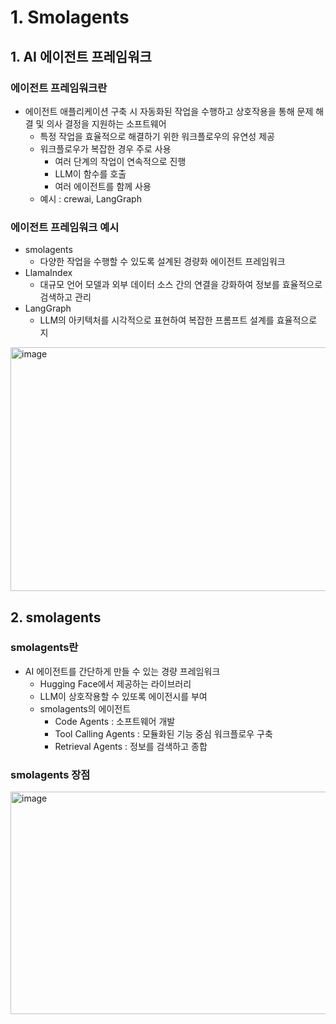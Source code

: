 # 1. Smolagents
## 1. AI 에이전트 프레임워크
### 에이전트 프레임워크란
- 에이전트 애플리케이션 구축 시 자동화된 작업을 수행하고 상호작용을 통해 문제 해결 및 의사 결정을 지원하는 소프트웨어
  - 특정 작업을 효율적으로 해결하기 위한 워크플로우의 유연성 제공
  - 워크플로우가 복잡한 경우 주로 사용
    - 여러 단계의 작업이 연속적으로 진행
    - LLM이 함수를 호출
    - 여러 에이전트를 함께 사용
  - 예시 : crewai, LangGraph

### 에이전트 프레임워크 예시
- smolagents
  - 다양한 작업을 수행할 수 있도록 설계된 경량화 에이전트 프레임워크
- LlamaIndex
  - 대규모 언어 모델과 외부 데이터 소스 간의 연결을 강화하여 정보를 효율적으로 검색하고 관리
- LangGraph
  - LLM의 아키텍처를 시각적으로 표현하여 복잡한 프롬프트 설계를 효율적으로 지

<img width="777" height="390" alt="image" src="https://github.com/user-attachments/assets/89328619-71fa-40e5-965b-212f38e026de" />

## 2. smolagents
### smolagents란
- AI 에이전트를 간단하게 만들 수 있는 경량 프레임워크
  - Hugging Face에서 제공하는 라이브러리
  - LLM이 상호작용할 수 있또록 에이전시를 부여
  - smolagents의 에이전트
    - Code Agents : 소프트웨어 개발
    - Tool Calling Agents : 모듈화된 기능 중심 워크플로우 구축
    - Retrieval Agents : 정보를 검색하고 종합

### smolagents 장점

<img width="1064" height="356" alt="image" src="https://github.com/user-attachments/assets/8eefe980-3726-4855-a47d-07699af3dda2" />
